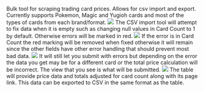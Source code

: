 Bulk tool for scraping trading card prices. Allows for csv import and export.
Currently supports Pokemon, Magic and Yugioh cards and most of the types of cards from each brand/format.
<img src="https://imgur.com/QtGo6gg.png">
The CSV import tool will attempt to fix data when it is empty such as changing null values in Card Count to 1 by default. Otherwise errors will be marked in red.
<img src="https://imgur.com/oPc5fSi.png">
If the error is in Card Count the red marking will be removed when fixed otherwise it will remain since the other fields have other error handling that should prevent most bad data.
<img src="https://imgur.com/BR0T7jg.png">
It will still let you submit with errors but depending on the error the data you get may be for a different card or the total price calculation will be incorrect.
The view that you see is what will be submitted.
<img src="https://imgur.com/8a41Lbt.png">
The table will provide price data and totals adjusted for card count along with its page link. This data can be exported to CSV in the same format as the table.